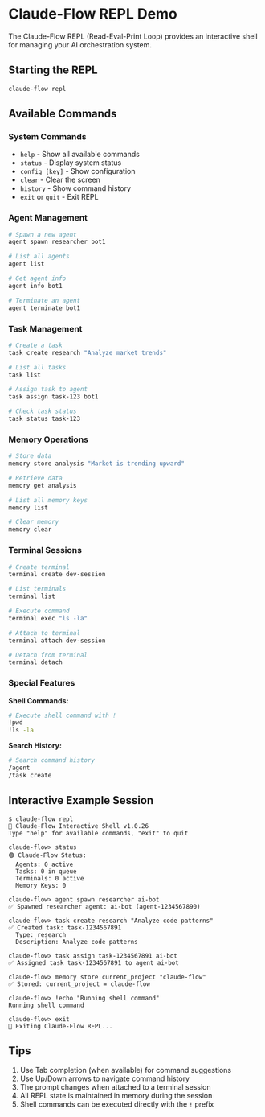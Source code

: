 # Claude-Flow REPL Demo

The Claude-Flow REPL (Read-Eval-Print Loop) provides an interactive shell for managing your AI orchestration system.

## Starting the REPL

```bash
claude-flow repl
```

## Available Commands

### System Commands

- `help` - Show all available commands
- `status` - Display system status
- `config [key]` - Show configuration
- `clear` - Clear the screen
- `history` - Show command history
- `exit` or `quit` - Exit REPL

### Agent Management

```bash
# Spawn a new agent
agent spawn researcher bot1

# List all agents
agent list

# Get agent info
agent info bot1

# Terminate an agent
agent terminate bot1
```

### Task Management

```bash
# Create a task
task create research "Analyze market trends"

# List all tasks
task list

# Assign task to agent
task assign task-123 bot1

# Check task status
task status task-123
```

### Memory Operations

```bash
# Store data
memory store analysis "Market is trending upward"

# Retrieve data
memory get analysis

# List all memory keys
memory list

# Clear memory
memory clear
```

### Terminal Sessions

```bash
# Create terminal
terminal create dev-session

# List terminals
terminal list

# Execute command
terminal exec "ls -la"

# Attach to terminal
terminal attach dev-session

# Detach from terminal
terminal detach
```

### Special Features

**Shell Commands:**

```bash
# Execute shell command with !
!pwd
!ls -la
```

**Search History:**

```bash
# Search command history
/agent
/task create
```

## Interactive Example Session

```
$ claude-flow repl
🧠 Claude-Flow Interactive Shell v1.0.26
Type "help" for available commands, "exit" to quit

claude-flow> status
🟢 Claude-Flow Status:
  Agents: 0 active
  Tasks: 0 in queue
  Terminals: 0 active
  Memory Keys: 0

claude-flow> agent spawn researcher ai-bot
✅ Spawned researcher agent: ai-bot (agent-1234567890)

claude-flow> task create research "Analyze code patterns"
✅ Created task: task-1234567891
  Type: research
  Description: Analyze code patterns

claude-flow> task assign task-1234567891 ai-bot
✅ Assigned task task-1234567891 to agent ai-bot

claude-flow> memory store current_project "claude-flow"
✅ Stored: current_project = claude-flow

claude-flow> !echo "Running shell command"
Running shell command

claude-flow> exit
👋 Exiting Claude-Flow REPL...
```

## Tips

1. Use Tab completion (when available) for command suggestions
2. Use Up/Down arrows to navigate command history
3. The prompt changes when attached to a terminal session
4. All REPL state is maintained in memory during the session
5. Shell commands can be executed directly with the `!` prefix
